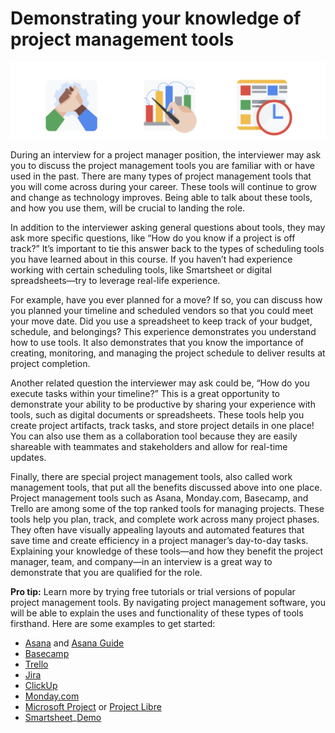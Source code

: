 # Demonstrating your knowledge of project management tools

![Two hands grasping together, a hand pointing at a chart, and a clock in front of a computer](/Starting%20a%20Successful%20Project/img/two-hands-grasping-together-a-hand-pointing-at-a-chart-and-a-clock-in-front-of-a-computer.png)

During an interview for a project manager position, the interviewer may ask you to discuss the project management tools you are familiar with or have used in the past. There are many types of project management tools that you will come across during your career. These tools will continue to grow and change as technology improves. Being able to talk about these tools, and how you use them, will be crucial to landing the role.

In addition to the interviewer asking general questions about tools, they may ask more specific questions, like “How do you know if a project is off track?” It’s important to tie this answer back to the types of scheduling tools you have learned about in this course. If you haven’t had experience working with certain scheduling tools, like Smartsheet or digital spreadsheets—try to leverage real-life experience. 

For example, have you ever planned for a move? If so, you can discuss how you planned your timeline and scheduled vendors so that you could meet your move date. Did you use a spreadsheet to keep track of your budget, schedule, and belongings? This experience demonstrates you understand how to use tools. It also demonstrates that you know the importance of creating, monitoring, and managing the project schedule to deliver results at project completion. 

Another related question the interviewer may ask could be, “How do you execute tasks within your timeline?” This is a great opportunity to demonstrate your ability to be productive by sharing your experience with tools, such as digital documents or spreadsheets. These tools help you create project artifacts, track tasks, and store project details in one place! You can also use them as a collaboration tool because they are easily shareable with teammates and stakeholders and allow for real-time updates. 

Finally, there are special project management tools, also called work management tools, that put all the benefits discussed above into one place. Project management tools such as Asana, Monday.com, Basecamp, and Trello are among some of the top ranked tools for managing projects.  These tools help you plan, track, and complete work across many project phases. They often have visually appealing layouts and automated features that save time and create efficiency in a project manager’s day-to-day tasks.  Explaining your knowledge of these tools—and how they benefit the project manager, team, and company—in an interview is a great way to demonstrate that you are qualified for the role.

**Pro tip:** Learn more by trying free tutorials or trial versions of popular project management tools. By navigating project management software, you will be able to explain the uses and functionality of these types of tools firsthand. Here are some examples to get started:

- [Asana](https://asana.com/) and [Asana Guide](https://help.asana.com/s/?language=en_US)
- [Basecamp](https://basecamp.com/)
- [Trello](https://trello.com/en)
- [Jira](https://www.atlassian.com/software/jira)
- [ClickUp](https://clickup.com/)
- [Monday.com](https://monday.com/)
- [Microsoft Project](https://www.microsoft.com/en-us/microsoft-365/project/project-management-software) or [Project Libre](https://www.projectlibre.com/)
- [Smartsheet](https://www.smartsheet.com/)_[Demo](https://www.youtube.com/watch?v=quGpnXiCUms&ab_channel=Smartsheet)